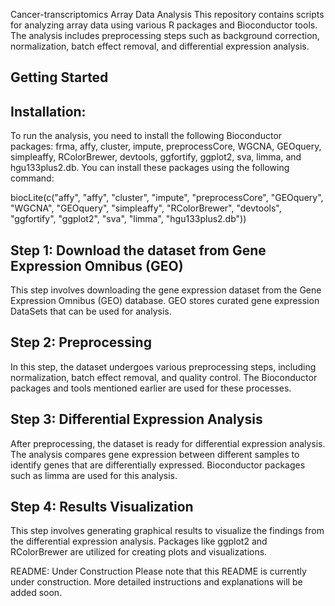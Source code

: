 Cancer-transcriptomics
Array Data Analysis
This repository contains scripts for analyzing array data using various R packages and Bioconductor tools. The analysis includes preprocessing steps such as background correction, normalization, batch effect removal, and differential expression analysis.

## Getting Started
## Installation:
To run the analysis, you need to install the following Bioconductor packages: frma, affy, cluster, impute, preprocessCore, WGCNA, GEOquery, simpleaffy, RColorBrewer, devtools, ggfortify, ggplot2, sva, limma, and hgu133plus2.db. You can install these packages using the following command:

biocLite(c("affy", "affy", "cluster", "impute", "preprocessCore", "GEOquery", "WGCNA", "GEOquery", "simpleaffy", "RColorBrewer", "devtools", "ggfortify", "ggplot2", "sva", "limma", "hgu133plus2.db"))


## Step 1: Download the dataset from Gene Expression Omnibus (GEO)
This step involves downloading the gene expression dataset from the Gene Expression Omnibus (GEO) database. GEO stores curated gene expression DataSets that can be used for analysis.

## Step 2: Preprocessing
In this step, the dataset undergoes various preprocessing steps, including normalization, batch effect removal, and quality control. The Bioconductor packages and tools mentioned earlier are used for these processes.

## Step 3: Differential Expression Analysis
After preprocessing, the dataset is ready for differential expression analysis. The analysis compares gene expression between different samples to identify genes that are differentially expressed. Bioconductor packages such as limma are used for this analysis.

## Step 4: Results Visualization
This step involves generating graphical results to visualize the findings from the differential expression analysis. Packages like ggplot2 and RColorBrewer are utilized for creating plots and visualizations.

README: Under Construction
Please note that this README is currently under construction. More detailed instructions and explanations will be added soon.
